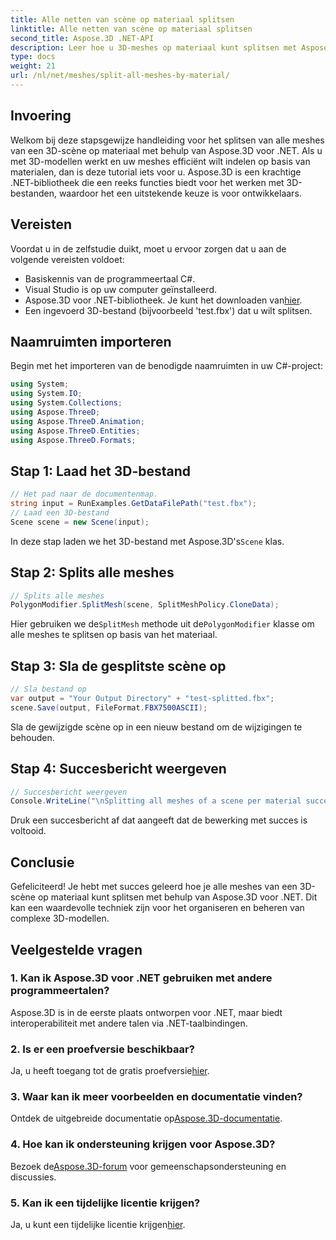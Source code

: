 ```yaml
---
title: Alle netten van scène op materiaal splitsen
linktitle: Alle netten van scène op materiaal splitsen
second_title: Aspose.3D .NET-API
description: Leer hoe u 3D-meshes op materiaal kunt splitsen met Aspose.3D voor .NET. Volg onze stapsgewijze handleiding voor het efficiënt organiseren en beheren van 3D-modellen.
type: docs
weight: 21
url: /nl/net/meshes/split-all-meshes-by-material/
---
```

## Invoering
Welkom bij deze stapsgewijze handleiding voor het splitsen van alle meshes van een 3D-scène op materiaal met behulp van Aspose.3D voor .NET. Als u met 3D-modellen werkt en uw meshes efficiënt wilt indelen op basis van materialen, dan is deze tutorial iets voor u. Aspose.3D is een krachtige .NET-bibliotheek die een reeks functies biedt voor het werken met 3D-bestanden, waardoor het een uitstekende keuze is voor ontwikkelaars.
## Vereisten
Voordat u in de zelfstudie duikt, moet u ervoor zorgen dat u aan de volgende vereisten voldoet:
- Basiskennis van de programmeertaal C#.
- Visual Studio is op uw computer geïnstalleerd.
-  Aspose.3D voor .NET-bibliotheek. Je kunt het downloaden van[hier](https://releases.aspose.com/3d/net/).
- Een ingevoerd 3D-bestand (bijvoorbeeld 'test.fbx') dat u wilt splitsen.
## Naamruimten importeren
Begin met het importeren van de benodigde naamruimten in uw C#-project:
```csharp
using System;
using System.IO;
using System.Collections;
using Aspose.ThreeD;
using Aspose.ThreeD.Animation;
using Aspose.ThreeD.Entities;
using Aspose.ThreeD.Formats;
```
## Stap 1: Laad het 3D-bestand
```csharp
// Het pad naar de documentenmap.
string input = RunExamples.GetDataFilePath("test.fbx");
// Laad een 3D-bestand
Scene scene = new Scene(input);
```
 In deze stap laden we het 3D-bestand met Aspose.3D's`Scene` klas.
## Stap 2: Splits alle meshes
```csharp
// Splits alle meshes
PolygonModifier.SplitMesh(scene, SplitMeshPolicy.CloneData);
```
 Hier gebruiken we de`SplitMesh` methode uit de`PolygonModifier` klasse om alle meshes te splitsen op basis van het materiaal.
## Stap 3: Sla de gesplitste scène op
```csharp
// Sla bestand op
var output = "Your Output Directory" + "test-splitted.fbx";
scene.Save(output, FileFormat.FBX7500ASCII);
```
Sla de gewijzigde scène op in een nieuw bestand om de wijzigingen te behouden.
## Stap 4: Succesbericht weergeven
```csharp
// Succesbericht weergeven
Console.WriteLine("\nSplitting all meshes of a scene per material successfully.\nFile saved at " + output);
```
Druk een succesbericht af dat aangeeft dat de bewerking met succes is voltooid.
## Conclusie
Gefeliciteerd! Je hebt met succes geleerd hoe je alle meshes van een 3D-scène op materiaal kunt splitsen met behulp van Aspose.3D voor .NET. Dit kan een waardevolle techniek zijn voor het organiseren en beheren van complexe 3D-modellen.
## Veelgestelde vragen
### 1. Kan ik Aspose.3D voor .NET gebruiken met andere programmeertalen?
Aspose.3D is in de eerste plaats ontworpen voor .NET, maar biedt interoperabiliteit met andere talen via .NET-taalbindingen.
### 2. Is er een proefversie beschikbaar?
 Ja, u heeft toegang tot de gratis proefversie[hier](https://releases.aspose.com/).
### 3. Waar kan ik meer voorbeelden en documentatie vinden?
 Ontdek de uitgebreide documentatie op[Aspose.3D-documentatie](https://reference.aspose.com/3d/net/).
### 4. Hoe kan ik ondersteuning krijgen voor Aspose.3D?
 Bezoek de[Aspose.3D-forum](https://forum.aspose.com/c/3d/18) voor gemeenschapsondersteuning en discussies.
### 5. Kan ik een tijdelijke licentie krijgen?
 Ja, u kunt een tijdelijke licentie krijgen[hier](https://purchase.aspose.com/temporary-license/).